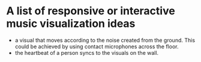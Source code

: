 # A list of responsive or interactive music visualization ideas

- a visual that moves according to the noise created from the ground. This could be achieved by using contact microphones across the floor. 
- the heartbeat of a person syncs to the visuals on the wall. 
